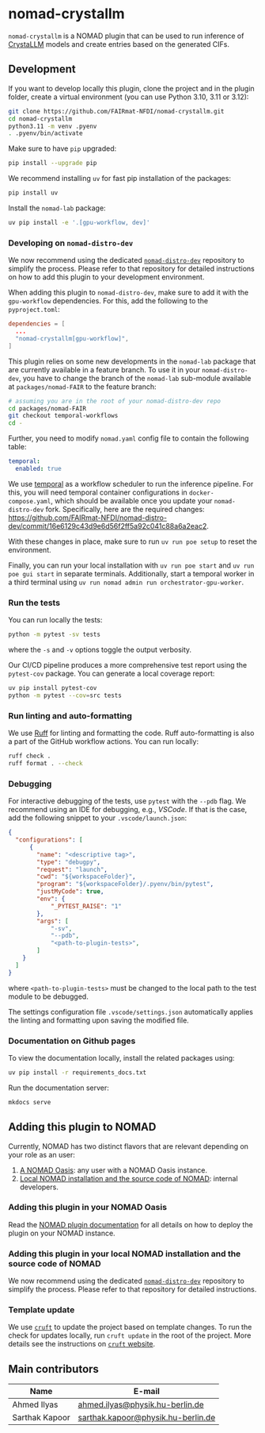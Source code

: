 # nomad-crystallm

`nomad-crystallm` is a NOMAD plugin that can be used to run inference of
[CrystaLLM](https://crystallm.com/) models and create entries based on the generated CIFs.



## Development

If you want to develop locally this plugin, clone the project and in the plugin folder, create a virtual environment (you can use Python 3.10, 3.11 or 3.12):
```sh
git clone https://github.com/FAIRmat-NFDI/nomad-crystallm.git
cd nomad-crystallm
python3.11 -m venv .pyenv
. .pyenv/bin/activate
```

Make sure to have `pip` upgraded:
```sh
pip install --upgrade pip
```

We recommend installing `uv` for fast pip installation of the packages:
```sh
pip install uv
```

Install the `nomad-lab` package:
```sh
uv pip install -e '.[gpu-workflow, dev]'
```
### Developing on `nomad-distro-dev`
We now recommend using the dedicated
[`nomad-distro-dev`](https://github.com/FAIRmat-NFDI/nomad-distro-dev)
repository to simplify the process. Please refer to that repository for
detailed instructions on how to add this plugin to your development environment.

When adding this plugin to `nomad-distro-dev`, make sure to add it
with the `gpu-workflow` dependencies. For this, add the following
to the `pyproject.toml`:
```toml
dependencies = [
  ...
  "nomad-crystallm[gpu-workflow]",
]
```

This plugin relies on some new developments in the `nomad-lab` package that are
currently available in a feature branch. To use it in your `nomad-distro-dev`,
you have to change the branch of the `nomad-lab` sub-module available at
`packages/nomad-FAIR` to the feature branch:
```sh
# assuming you are in the root of your nomad-distro-dev repo
cd packages/nomad-FAIR
git checkout temporal-workflows
cd -
```

Further, you need to modify `nomad.yaml` config file to contain the following
table:
```yaml
temporal:
  enabled: true
```

We use [temporal](https://temporal.io/) as a workflow scheduler to run the
inference pipeline. For this, you will need temporal container configurations
in `docker-compose.yaml`, which should be available once you update your
`nomad-distro-dev` fork. Specifically, here are the required changes: https://github.com/FAIRmat-NFDI/nomad-distro-dev/commit/16e6129c43d9e6d56f2ff5a92c041c88a6a2eac2.

With these changes in place, make sure to run `uv run poe setup` to reset
the environment.

Finally, you can run your local installation with `uv run poe start` and
`uv run poe gui start` in separate terminals. Additionally, start a temporal
worker in a third terminal using `uv run nomad admin run orchestrator-gpu-worker`.

### Run the tests

You can run locally the tests:
```sh
python -m pytest -sv tests
```

where the `-s` and `-v` options toggle the output verbosity.

Our CI/CD pipeline produces a more comprehensive test report using the `pytest-cov` package. You can generate a local coverage report:
```sh
uv pip install pytest-cov
python -m pytest --cov=src tests
```

### Run linting and auto-formatting

We use [Ruff](https://docs.astral.sh/ruff/) for linting and formatting the code. Ruff auto-formatting is also a part of the GitHub workflow actions. You can run locally:
```sh
ruff check .
ruff format . --check
```

### Debugging

For interactive debugging of the tests, use `pytest` with the `--pdb` flag. We recommend using an IDE for debugging, e.g., _VSCode_. If that is the case, add the following snippet to your `.vscode/launch.json`:
```json
{
  "configurations": [
      {
        "name": "<descriptive tag>",
        "type": "debugpy",
        "request": "launch",
        "cwd": "${workspaceFolder}",
        "program": "${workspaceFolder}/.pyenv/bin/pytest",
        "justMyCode": true,
        "env": {
            "_PYTEST_RAISE": "1"
        },
        "args": [
            "-sv",
            "--pdb",
            "<path-to-plugin-tests>",
        ]
    }
  ]
}
```

where `<path-to-plugin-tests>` must be changed to the local path to the test module to be debugged.

The settings configuration file `.vscode/settings.json` automatically applies the linting and formatting upon saving the modified file.

### Documentation on Github pages

To view the documentation locally, install the related packages using:
```sh
uv pip install -r requirements_docs.txt
```

Run the documentation server:
```sh
mkdocs serve
```

## Adding this plugin to NOMAD

Currently, NOMAD has two distinct flavors that are relevant depending on your role as an user:
1. [A NOMAD Oasis](#adding-this-plugin-in-your-nomad-oasis): any user with a NOMAD Oasis instance.
2. [Local NOMAD installation and the source code of NOMAD](#adding-this-plugin-in-your-local-nomad-installation-and-the-source-code-of-nomad): internal developers.

### Adding this plugin in your NOMAD Oasis

Read the [NOMAD plugin documentation](https://nomad-lab.eu/prod/v1/staging/docs/howto/oasis/plugins_install.html) for all details on how to deploy the plugin on your NOMAD instance.

### Adding this plugin in your local NOMAD installation and the source code of NOMAD

We now recommend using the dedicated [`nomad-distro-dev`](https://github.com/FAIRmat-NFDI/nomad-distro-dev) repository to simplify the process. Please refer to that repository for detailed instructions.

### Template update

We use [`cruft`](https://github.com/cruft/cruft) to update the project based on template changes. To run the check for updates locally, run `cruft update` in the root of the project. More details see the instructions on [`cruft` website](https://cruft.github.io/cruft/#updating-a-project).

## Main contributors
| Name | E-mail     |
|------|------------|
| Ahmed Ilyas | [ahmed.ilyas@physik.hu-berlin.de](mailto:ahmed.ilyas@physik.hu-berlin.de)
| Sarthak Kapoor | [sarthak.kapoor@physik.hu-berlin.de](mailto:sarthak.kapoor@physik.hu-berlin.de)
